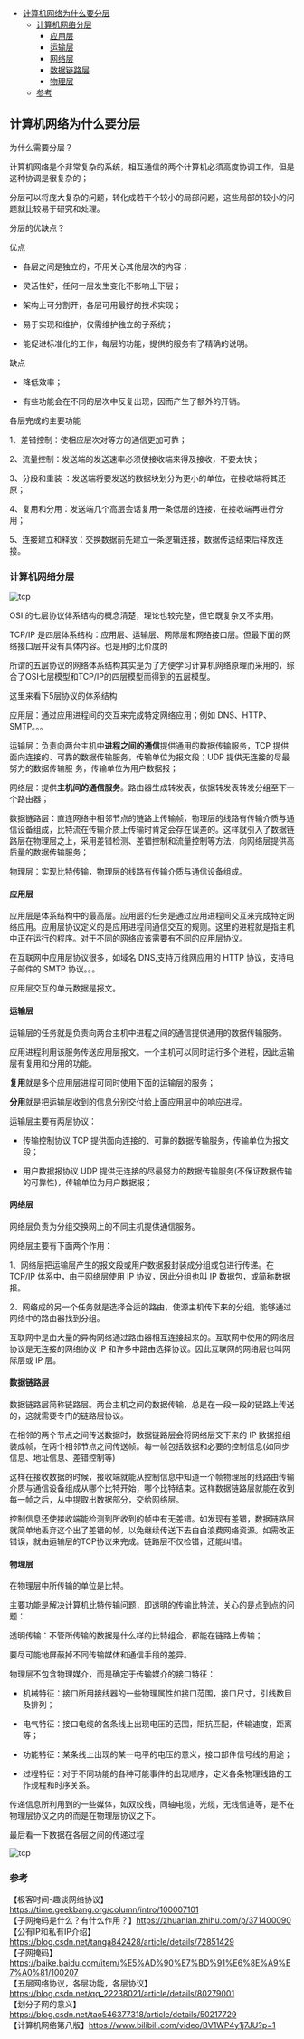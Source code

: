 <!-- START doctoc generated TOC please keep comment here to allow auto update -->
<!-- DON'T EDIT THIS SECTION, INSTEAD RE-RUN doctoc TO UPDATE -->

- [计算机网络为什么要分层](#%E8%AE%A1%E7%AE%97%E6%9C%BA%E7%BD%91%E7%BB%9C%E4%B8%BA%E4%BB%80%E4%B9%88%E8%A6%81%E5%88%86%E5%B1%82)
  - [计算机网络分层](#%E8%AE%A1%E7%AE%97%E6%9C%BA%E7%BD%91%E7%BB%9C%E5%88%86%E5%B1%82)
    - [应用层](#%E5%BA%94%E7%94%A8%E5%B1%82)
    - [运输层](#%E8%BF%90%E8%BE%93%E5%B1%82)
    - [网络层](#%E7%BD%91%E7%BB%9C%E5%B1%82)
    - [数据链路层](#%E6%95%B0%E6%8D%AE%E9%93%BE%E8%B7%AF%E5%B1%82)
    - [物理层](#%E7%89%A9%E7%90%86%E5%B1%82)
  - [参考](#%E5%8F%82%E8%80%83)

<!-- END doctoc generated TOC please keep comment here to allow auto update -->

## 计算机网络为什么要分层

为什么需要分层？  

计算机网络是个非常复杂的系统，相互通信的两个计算机必须高度协调工作，但是这种协调是很复杂的；  

分层可以将庞大复杂的问题，转化成若干个较小的局部问题，这些局部的较小的问题就比较易于研究和处理。  

分层的优缺点？  

优点  

- 各层之间是独立的，不用关心其他层次的内容；  

- 灵活性好，任何一层发生变化不影响上下层；

- 架构上可分割开，各层可用最好的技术实现；

- 易于实现和维护，仅需维护独立的子系统；  

- 能促进标准化的工作，每层的功能，提供的服务有了精确的说明。   

缺点  

- 降低效率；  

- 有些功能会在不同的层次中反复出现，因而产生了额外的开销。  

各层完成的主要功能  

1、差错控制：使相应层次对等⽅的通信更加可靠；  

2、流量控制：发送端的发送速率必须使接收端来得及接收，不要太快；  

3、分段和重装 ：发送端将要发送的数据块划分为更⼩的单位，在接收端将其还原；  

4、复⽤和分⽤：发送端⼏个⾼层会话复⽤⼀条低层的连接，在接收端再进⾏分⽤；  

5、连接建⽴和释放：交换数据前先建⽴⼀条逻辑连接，数据传送结束后释放连接。

### 计算机网络分层  

<img src="/img/ip/tcp-class-9.jpg"  alt="tcp" />  

OSI 的七层协议体系结构的概念清楚，理论也较完整，但它既复杂⼜不实⽤。  

TCP/IP 是四层体系结构：应⽤层、运输层、⽹际层和⽹络接⼝层。但最下⾯的⽹络接⼝层并没有具体内容。也是用的比价度的

所谓的五层协议的网络体系结构其实是为了方便学习计算机网络原理而采用的，综合了OSI七层模型和TCP/IP的四层模型而得到的五层模型。  

这里来看下5层协议的体系结构  

应用层：通过应⽤进程间的交互来完成特定⽹络应⽤；例如 DNS、HTTP、SMTP。。。  

运输层：负责向两台主机中**进程之间的通信**提供通⽤的数据传输服务，TCP 提供⾯向连接的、可靠的数据传输服务，传输单位为报⽂段；UDP 提供⽆连接的尽最努⼒的数据传输服 务，传输单位为⽤户数据报；  

网络层：提供**主机间的通信服务**。路由器⽣成转发表，依据转发表转发分组⾄下⼀个路由器；  

数据链路层：直连⽹络中相邻节点的链路上传输帧，物理层的线路有传输介质与通信设备组成，比特流在传输介质上传输时肯定会存在误差的。这样就引入了数据链路层在物理层之上，采用差错检测、差错控制和流量控制等方法，向网络层提供高质量的数据传输服务；     

物理层：实现比特传输，物理层的线路有传输介质与通信设备组成。  

#### 应用层

应用层是体系结构中的最高层。应用层的任务是通过应用进程间交互来完成特定网络应用。应用层协议定义的是应用进程间通信交互的规则。这里的进程就是指主机中正在运行的程序。对于不同的网络应该需要有不同的应用层协议。   

在互联网中应用层协议很多，如域名 DNS,支持万维网应用的 HTTP 协议，支持电子邮件的 SMTP 协议。。。  

应用层交互的单元数据是报文。   

#### 运输层

运输层的任务就是负责向两台主机中进程之间的通信提供通用的数据传输服务。  

应用进程利用该服务传送应用层报文。一个主机可以同时运行多个进程，因此运输层有复用和分用的功能。 

**复用**就是多个应用层进程可同时使用下面的运输层的服务；  

**分用**就是把运输层收到的信息分别交付给上面应用层中的响应进程。   

运输层主要有两层协议：   

- 传输控制协议 TCP 提供⾯向连接的、可靠的数据传输服务，传输单位为报⽂段；

- 用户数据报协议 UDP 提供⽆连接的尽最努⼒的数据传输服务(不保证数据传输的可靠性)，传输单位为⽤户数据报；

#### 网络层

网络层负责为分组交换网上的不同主机提供通信服务。

网络层主要有下面两个作用：   

1、网络层把运输层产生的报文段或用户数据报封装成分组或包进行传递。在 TCP/IP 体系中，由于网络层使用 IP 协议，因此分组也叫 IP 数据包，或简称数据报。   

2、网络成的另一个任务就是选择合适的路由，使源主机传下来的分组，能够通过网络中的路由器找到分组。   

互联网中是由大量的异构网络通过路由器相互连接起来的。互联网中使用的网络层协议是无连接的网络协议 IP 和许多中路由选择协议。因此互联网的网络层也叫网际层或 IP 层。  

#### 数据链路层

数据链路层简称链路层。两台主机之间的数据传输，总是在一段一段的链路上传送的，这就需要专门的链路层协议。  

在相邻的两个节点之间传送数据时，数据链路层会将网络层交下来的 IP 数据报组装成帧，在两个相邻节点之间传送帧。每一帧包括数据和必要的控制信息(如同步信息、地址信息、差错控制等)  

这样在接收数据的时候，接收端就能从控制信息中知道一个帧物理层的线路由传输介质与通信设备组成从哪个比特开始，哪个比特结束。这样数据链路层就能在收到每一帧之后，从中提取出数据部分，交给网络层。   

控制信息还使接收端能检测到所收到的帧中有无差错。如发现有差错，数据链路层就简单地丢弃这个出了差错的帧，以免继续传送下去白白浪费网络资源。如需改正错误，就由运输层的TCP协议来完成。链路层不仅检错，还能纠错。     

#### 物理层

在物理层中所传输的单位是比特。  

主要功能是解决计算机比特传输问题，即透明的传输比特流，关心的是点到点的问题：  

透明传输：不管所传输的数据是什么样的比特组合，都能在链路上传输； 

要尽可能地屏蔽掉不同传输媒体和通信手段的差异。   

物理层不包含物理媒介，而是确定于传输媒介的接口特征：  

- 机械特征：接口所用接线器的一些物理属性如接口范围，接口尺寸，引线数目及排列；  

- 电气特征：接口电缆的各条线上出现电压的范围，阻抗匹配，传输速度，距离等；  

- 功能特征：某条线上出现的某一电平的电压的意义，接口部件信号线的用途；  

- 过程特征：对于不同功能的各种可能事件的出现顺序，定义各条物理线路的工作规程和时序关系。

传递信息所利用到的一些媒体，如双绞线，同轴电缆，光缆，无线信道等，是不在物理层协议之内的而是在物理层协议之下。    

最后看一下数据在各层之间的传递过程  

<img src="/img/ip/ip-class-9.jpg"  alt="tcp" />  

### 参考

【极客时间-趣谈网络协议】https://time.geekbang.org/column/intro/100007101  
【子网掩码是什么？有什么作用？】https://zhuanlan.zhihu.com/p/371400090    
【公有IP和私有IP介绍】https://blog.csdn.net/tanga842428/article/details/72851429  
【子网掩码】https://baike.baidu.com/item/%E5%AD%90%E7%BD%91%E6%8E%A9%E7%A0%81/100207  
【五层网络协议，各层功能，各层协议】https://blog.csdn.net/qq_22238021/article/details/80279001  
【划分子网的意义】https://blog.csdn.net/tao546377318/article/details/50217729   
【计算机网络第八版】https://www.bilibili.com/video/BV1WP4y1j7JU?p=1  


